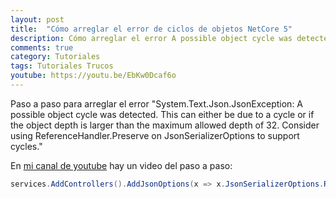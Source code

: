 ```yaml
---
layout: post
title:  "Cómo arreglar el error de ciclos de objetos NetCore 5"
description: Cómo arreglar el error A possible object cycle was detected
comments: true
category: Tutoriales
tags: Tutoriales Trucos
youtube: https://youtu.be/EbKw0Dcaf6o
---
```

Paso a paso para arreglar el error "System.Text.Json.JsonException: A possible object cycle was detected. This can either be due to a cycle or if the object depth is larger than the maximum allowed depth of 32. Consider using ReferenceHandler.Preserve on JsonSerializerOptions to support cycles."

En <a target="_blank" href="{{ page.youtube }}">mi canal de youtube</a> hay un video del paso a paso:

```C#
services.AddControllers().AddJsonOptions(x => x.JsonSerializerOptions.ReferenceHandler = ReferenceHandler.Preserve);
```
